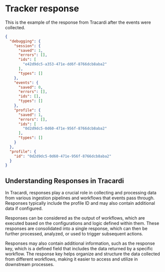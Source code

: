 # Tracker response

This is the example of the response from Tracardi after the events were collected.

```json
{
  "debugging": {
    "session": {
      "saved": 1,
      "errors": [],
      "ids": [
        "e42d9dc5-a353-471e-dd6f-8766dcb8aba2"
      ],
      "types": []
    },
    "events": {
      "saved": 0,
      "errors": [],
      "ids": [],
      "types": []
    },
    "profile": {
      "saved": 1,
      "errors": [],
      "ids": [
        "0d2d9dc5-0d60-471e-956f-8766dcb8aba2"
      ],
      "types": []
    }
  },
  "profile": {
    "id": "0d2d9dc5-0d60-471e-956f-8766dcb8aba2"
  }
}
```

## Understanding Responses in Tracardi

In Tracardi, responses play a crucial role in collecting and processing data from various ingestion pipelines and
workflows that events pass through. Responses typically include the profile ID and may also contain additional data if
configured.

Responses can be considered as the output of workflows, which are executed based on the configurations and logic defined
within them. These responses are consolidated into a single response, which can then be further processed, analyzed, or
used to trigger subsequent actions.

Responses may also contain additional information, such as the response key, which is a defined field that includes the
data returned by a specific workflow. The response key helps organize and structure the data collected from different
workflows, making it easier to access and utilize in downstream processes.
